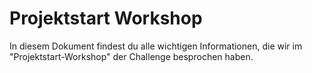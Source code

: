 # Projektstart Workshop

In diesem Dokument findest du alle wichtigen Informationen, die wir im "Projektstart-Workshop" der Challenge besprochen haben.
